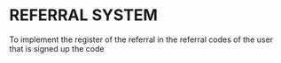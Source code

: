 # REFERRAL SYSTEM

To implement the register of the referral in the referral codes of the user that is signed up the code
